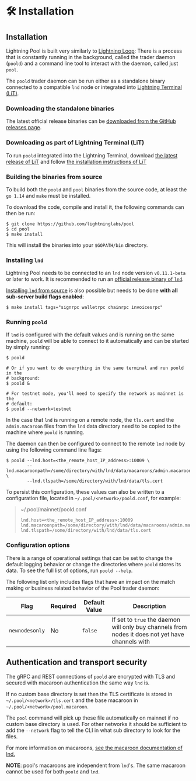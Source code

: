 # 🛠 Installation

## Installation

Lightning Pool is built very similarly to [Lightning Loop](https://github.com/lightninglabs/loop): There is a process that is constantly running in the background, called the trader daemon (`poold`) and a command line tool to interact with the daemon, called just `pool`.

The `poold` trader daemon can be run either as a standalone binary connected to a compatible `lnd` node or integrated into [Lightning Terminal (LiT)](https://github.com/lightninglabs/lightning-terminal).

### Downloading the standalone binaries

The latest official release binaries can be [downloaded from the GitHub releases page](https://github.com/lightninglabs/pool/releases).

### Downloading as part of Lightning Terminal (LiT)

To run `poold` integrated into the Lightning Terminal, download [the latest release of LiT](https://github.com/lightninglabs/lightning-terminal/releases) and follow [the installation instructions of LiT](https://github.com/lightninglabs/lightning-terminal#execution)

### Building the binaries from source

To build both the `poold` and `pool` binaries from the source code, at least the `go 1.14` and `make` must be installed.

To download the code, compile and install it, the following commands can then be run:

```
$ git clone https://github.com/lightninglabs/pool
$ cd pool
$ make install
```

This will install the binaries into your `$GOPATH/bin` directory.

### Installing `lnd`

Lightning Pool needs to be connected to an `lnd` node version `v0.11.1-beta` or later to work. It is recommended to run an [official release binary of `lnd`](https://github.com/lightningnetwork/lnd/releases).

[Installing `lnd` from source](https://github.com/lightningnetwork/lnd/blob/master/docs/INSTALL.md#installing-lnd) is also possible but needs to be done **with all sub-server build flags enabled**:

```
$ make install tags="signrpc walletrpc chainrpc invoicesrpc"
```

### Running `poold`

If `lnd` is configured with the default values and is running on the same machine, `poold` will be able to connect to it automatically and can be started by simply running:

```
$ poold

# Or if you want to do everything in the same terminal and run poold in the
# background:
$ poold &

# For testnet mode, you'll need to specify the network as mainnet is the
# default:
$ poold --network=testnet
```

In the case that `lnd` is running on a remote node, the `tls.cert` and the `admin.macaroon` files from the `lnd` data directory need to be copied to the machine where `poold` is running.

The daemon can then be configured to connect to the remote `lnd` node by using the following command line flags:

```
$ poold --lnd.host=<the_remote_host_IP_address>:10009 \
        --lnd.macaroonpath=/some/directory/with/lnd/data/macaroons/admin.macaroon \
        --lnd.tlspath=/some/directory/with/lnd/data/tls.cert
```

To persist this configuration, these values can also be written to a configuration file, located in `~/.pool/<network>/poold.conf`, for example:

> \~/.pool/mainnet/poold.conf
>
> ```
> lnd.host=<the_remote_host_IP_address>:10009
> lnd.macaroonpath=/some/directory/with/lnd/data/macaroons/admin.macaroon
> lnd.tlspath=/some/directory/with/lnd/data/tls.cert
> ```

### Configuration options

There is a range of operational settings that can be set to change the default logging behavior or change the directories where `poold` stores its data. To see the full list of options, run `poold --help`.

The following list only includes flags that have an impact on the match making or business related behavior of the Pool trader daemon:

| Flag           | Required | Default Value | Description                                                                                      |
| -------------- | -------- | ------------- | ------------------------------------------------------------------------------------------------ |
| `newnodesonly` | No       | `false`       | If set to `true` the daemon will only buy channels from nodes it does not yet have channels with |

## Authentication and transport security

The gRPC and REST connections of `poold` are encrypted with TLS and secured with macaroon authentication the same way `lnd` is.

If no custom base directory is set then the TLS certificate is stored in `~/.pool/<network>/tls.cert` and the base macaroon in `~/.pool/<network>/pool.macaroon`.

The `pool` command will pick up these file automatically on mainnet if no custom base directory is used. For other networks it should be sufficient to add the `--network` flag to tell the CLI in what sub directory to look for the files.

For more information on macaroons, [see the macaroon documentation of lnd.](https://github.com/lightningnetwork/lnd/blob/master/docs/macaroons.md)

**NOTE**: pool's macaroons are independent from `lnd`'s. The same macaroon cannot be used for both `poold` and `lnd`.
